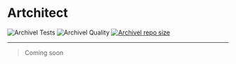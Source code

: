 # Artchitect

![Archivel Tests](https://github.com/mateonunez/architect/actions/workflows/archivel-tests.yml/badge.svg)
![Archivel Quality](https://github.com/mateonunez/architect/actions/workflows/archivel-quality.yml/badge.svg)
[![Archivel repo size](https://img.shields.io/github/repo-size/mateonunez/architect?color=f48041&label=repo%20size&logo=git&logoColor=white)](https://github.com/mateonunez/architect)

---

> Coming soon
